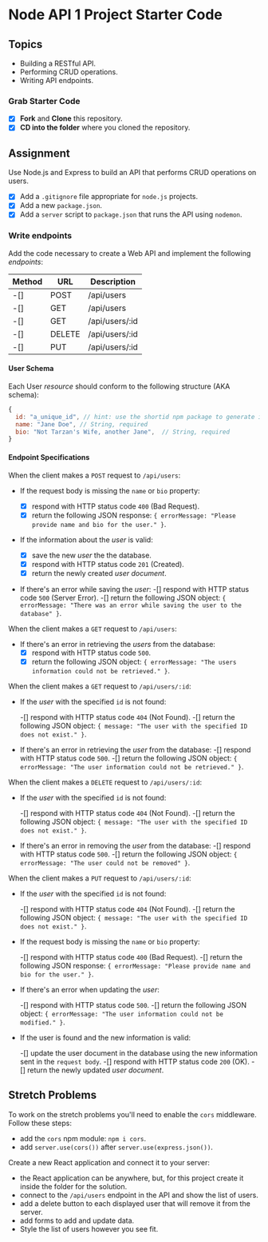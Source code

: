 # Node API 1 Project Starter Code

## Topics

- Building a RESTful API.
- Performing CRUD operations.
- Writing API endpoints.

### Grab Starter Code

-[x] **Fork** and **Clone** this repository.
-[x] **CD into the folder** where you cloned the repository.

## Assignment

Use Node.js and Express to build an API that performs CRUD operations on users.

-[x] Add a `.gitignore` file appropriate for `node.js` projects.
-[x] Add a new `package.json`.
-[x] Add a `server` script to `package.json` that runs the API using `nodemon`.

### Write endpoints

Add the code necessary to create a Web API and implement the following _endpoints_:

| Method | URL            | Description                                                                                            |
| ------ | -------------- | ------------------------------------------------------------------------------------------------------ |
-[]| POST   | /api/users     | Creates a user using the information sent inside the `request body`.                                   |
-[]| GET    | /api/users     | Returns an array users.                                                                                |
-[]| GET    | /api/users/:id | Returns the user object with the specified `id`.                                                       |
-[]| DELETE | /api/users/:id | Removes the user with the specified `id` and returns the deleted user.                                 |
-[]| PUT    | /api/users/:id | Updates the user with the specified `id` using data from the `request body`. Returns the modified user |

#### User Schema

Each User _resource_ should conform to the following structure (AKA schema):

```js
{
  id: "a_unique_id", // hint: use the shortid npm package to generate it
  name: "Jane Doe", // String, required
  bio: "Not Tarzan's Wife, another Jane",  // String, required
}
```

#### Endpoint Specifications

When the client makes a `POST` request to `/api/users`:

- If the request body is missing the `name` or `bio` property:

  -[x] respond with HTTP status code `400` (Bad Request).
  -[x] return the following JSON response: `{ errorMessage: "Please provide name and bio for the user." }`.

- If the information about the _user_ is valid:

  -[x] save the new _user_ the the database.
  -[x] respond with HTTP status code `201` (Created).
  -[x] return the newly created _user document_.

- If there's an error while saving the _user_:
  -[] respond with HTTP status code `500` (Server Error).
  -[] return the following JSON object: `{ errorMessage: "There was an error while saving the user to the database" }`.

When the client makes a `GET` request to `/api/users`:

- If there's an error in retrieving the _users_ from the database:
  -[x] respond with HTTP status code `500`.
  -[x] return the following JSON object: `{ errorMessage: "The users information could not be retrieved." }`.

When the client makes a `GET` request to `/api/users/:id`:

- If the _user_ with the specified `id` is not found:

  -[] respond with HTTP status code `404` (Not Found).
  -[] return the following JSON object: `{ message: "The user with the specified ID does not exist." }`.

- If there's an error in retrieving the _user_ from the database:
  -[] respond with HTTP status code `500`.
  -[] return the following JSON object: `{ errorMessage: "The user information could not be retrieved." }`.

When the client makes a `DELETE` request to `/api/users/:id`:

- If the _user_ with the specified `id` is not found:

  -[] respond with HTTP status code `404` (Not Found).
  -[] return the following JSON object: `{ message: "The user with the specified ID does not exist." }`.

- If there's an error in removing the _user_ from the database:
  -[] respond with HTTP status code `500`.
  -[] return the following JSON object: `{ errorMessage: "The user could not be removed" }`.

When the client makes a `PUT` request to `/api/users/:id`:

- If the _user_ with the specified `id` is not found:

  -[] respond with HTTP status code `404` (Not Found).
  -[] return the following JSON object: `{ message: "The user with the specified ID does not exist." }`.

- If the request body is missing the `name` or `bio` property:

  -[] respond with HTTP status code `400` (Bad Request).
  -[] return the following JSON response: `{ errorMessage: "Please provide name and bio for the user." }`.

- If there's an error when updating the _user_:

  -[] respond with HTTP status code `500`.
  -[] return the following JSON object: `{ errorMessage: "The user information could not be modified." }`.

- If the user is found and the new information is valid:

  -[] update the user document in the database using the new information sent in the `request body`.
  -[] respond with HTTP status code `200` (OK).
  -[] return the newly updated _user document_.

## Stretch Problems

To work on the stretch problems you'll need to enable the `cors` middleware. Follow these steps:

- add the `cors` npm module: `npm i cors`.
- add `server.use(cors())` after `server.use(express.json())`.

Create a new React application and connect it to your server:

- the React application can be anywhere, but, for this project create it inside the folder for the solution.
- connect to the `/api/users` endpoint in the API and show the list of users.
- add a delete button to each displayed user that will remove it from the server.
- add forms to add and update data.
- Style the list of users however you see fit.
